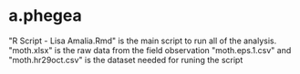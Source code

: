 # a.phegea

"R Script - Lisa Amalia.Rmd" is the main script to run all of the analysis. 
"moth.xlsx" is the raw data from the field observation
"moth.eps.1.csv" and "moth.hr29oct.csv" is the dataset needed for runing the script
